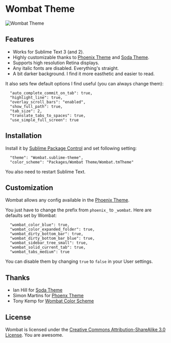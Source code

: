 # Wombat Theme

![Wombat Theme](http://d.pr/i/qv1j.png)

## Features

* Works for Sublime Text 3 (and 2).
* Highly customizable thanks to [Phoenix Theme](http://netatoo.github.io/phoenix-theme/) and [Soda Theme](https://github.com/buymeasoda/soda-theme/wiki/Theme-customisation).
* Supports high resolution Retina displays.
* Any italic fonts are disabled. Everything's straight.
* A bit darker background. I find it more easthetic and easier to read.

It also sets few default options I find useful (you can always change them):

```
  "auto_complete_commit_on_tab": true,
  "highlight_line": true,
  "overlay_scroll_bars": "enabled",
  "show_full_path": true,
  "tab_size": 2,
  "translate_tabs_to_spaces": true,
  "use_simple_full_screen": true
```

## Installation

Install it by [Sublime Package Control](http://wbond.net/sublime_packages/community) and set following setting:

```
  "theme": "Wombat.sublime-theme",
  "color_scheme": "Packages/Wombat Theme/Wombat.tmTheme"
```

You also need to restart Sublime Text.

## Customization

Wombat allows any config available in the [Phoenix Theme](https://github.com/netatoo/phoenix-theme). 

You just have to change the prefix from `phoenix_` to `_wombat`. Here are defaults set by Wombat:

```
  "wombat_color_blue": true,
  "wombat_color_expanded_folder": true,
  "wombat_dirty_bottom_bar": true,
  "wombat_dirty_bottom_bar_blue": true,
  "wombat_sidebar_tree_small": true,
  "wombat_solid_current_tab": true,
  "wombat_tabs_medium": true
```

You can disable them by changing `true` to `false` in your User settings.

## Thanks

* Ian Hill for [Soda Theme](https://github.com/buymeasoda/soda-theme)
* Simon Martins for [Phoenx Theme](https://github.com/netatoo/phoenix-theme)
* Tony Kemp for [Wombat Color Scheme](https://gist.github.com/305111/c6c7a1e1e598d741a4848c5445d2012603cedcd3)

## License

Wombat is licensed under the [Creative Commons Attribution-ShareAlike 3.0 License](http://creativecommons.org/licenses/by-sa/3.0/). You are awesome.
